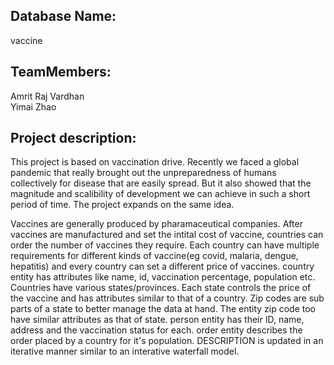 

Database Name:
----
vaccine

TeamMembers:
-----
Amrit Raj Vardhan\
Yimai Zhao

Project description:
------
This project is based on vaccination drive. Recently we faced a global pandemic that really brought out the unpreparedness of humans collectively for disease that are easily spread. But it also showed that the magnitude and scalibility of development we can achieve in such a short period of time. The project expands on the same idea. 

Vaccines are generally produced by pharamaceutical companies. After vaccines are manufactured and set the intital cost of vaccine, countries can order the number of vaccines they require. Each country can have multiple requirements for different kinds of vaccine(eg covid, malaria, dengue, hepatitis) and every country can set a different price of vaccines. country entity has attributes like name, id, vaccination percentage, population etc. Countries have various states/provinces. Each state controls the price of the vaccine and has attributes similar to that of a country. Zip codes are sub parts of a state to better manage the data at hand. The entity zip code too have similar attributes as that of state. person entity has their ID, name, address and the vaccination status for each. order entity describes the order placed by a country for it's population. 
DESCRIPTION is updated in an iterative manner similar to an interative waterfall model.

